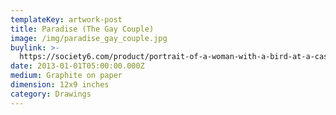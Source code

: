 ```yaml
---
templateKey: artwork-post
title: Paradise (The Gay Couple)
image: /img/paradise_gay_couple.jpg
buylink: >-
  https://society6.com/product/portrait-of-a-woman-with-a-bird-at-a-casement-the-gay-couple_print?sku=s6-1718897p4a1v45
date: 2013-01-01T05:00:00.000Z
medium: Graphite on paper
dimension: 12x9 inches
category: Drawings
---
```


